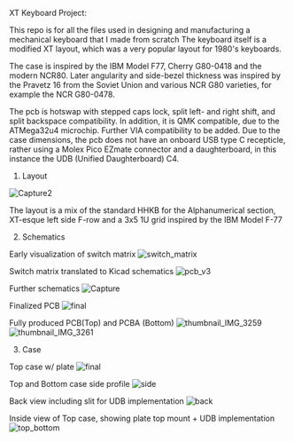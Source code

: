 XT Keyboard Project:

This repo is for all the files used in designing and manufacturing a mechanical keyboard that I made from scratch
The keyboard itself is a modified XT layout, which was a very popular layout for 1980's keyboards.

The case is inspired by the IBM Model F77, Cherry G80-0418 and the modern NCR80.
Later angularity and side-bezel thickness was inspired by the Pravetz 16 from the Soviet Union and various NCR G80 varieties, for example the NCR G80-0478.

The pcb is hotswap with stepped caps lock, split left- and right shift, and split backspace compatibility.
In addition, it is QMK compatible, due to the ATMega32u4 microchip. Further VIA compatibility to be added.
Due to the case dimensions, the pcb does not have an onboard USB type C recepticle, rather using a Molex Pico EZmate connector and a daughterboard,
in this instance the UDB (Unified Daughterboard) C4.

1. Layout

![Capture2](https://github.com/user-attachments/assets/e3e69016-4f0c-4fa5-b3fa-685c7375eff4)

The layout is a mix of the standard HHKB for the Alphanumerical section, XT-esque left side F-row and a 3x5 1U grid inspired by the IBM Model F-77


2. Schematics

Early visualization of switch matrix
![switch_matrix](https://github.com/user-attachments/assets/95c27249-d844-417f-8f49-6b42e8cd5660)

Switch matrix translated to Kicad schematics
![pcb_v3](https://github.com/user-attachments/assets/d059478e-083b-4bb1-b892-20b6382b63d1)

Further schematics
![Capture](https://github.com/user-attachments/assets/9a00347e-db73-4aa5-931f-5fcaa56ee3bb)

Finalized PCB
![final](https://github.com/user-attachments/assets/66b51cb9-12b7-4a6a-bea4-8284c0993cd4)

Fully produced PCB(Top) and PCBA (Bottom) 
![thumbnail_IMG_3259](https://github.com/user-attachments/assets/a71792a3-7f0e-4c3e-8232-403ee8409b14)
![thumbnail_IMG_3261](https://github.com/user-attachments/assets/3286422d-99ae-460c-b10c-d0c275d928dd)


3. Case

Top case w/ plate
![final](https://github.com/user-attachments/assets/68c99e36-cbb0-464d-b17c-7550f1b331e5)

Top and Bottom case side profile
![side](https://github.com/user-attachments/assets/beff7d99-0644-4bc3-8f55-bdb2cbf8d8c6)

Back view including slit for UDB implementation
![back](https://github.com/user-attachments/assets/80358bba-dc43-46c4-bf46-626a117b9963)

Inside view of Top case, showing plate top mount + UDB implementation
![top_bottom](https://github.com/user-attachments/assets/417182de-cf54-46d3-a71b-26c8dc4cf741)





